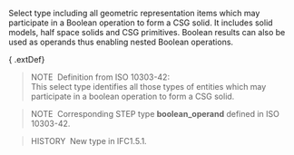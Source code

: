 ﻿Select type including all geometric representation items which may participate in a Boolean operation to form a CSG solid. It includes solid models, half space solids and CSG primitives. Boolean results can also be used as operands thus enabling nested Boolean operations.

{ .extDef}
> NOTE&nbsp; Definition from ISO 10303-42:  
> This select type identifies all those types of entities which may participate in a boolean operation to form a CSG solid.

> NOTE&nbsp; Corresponding STEP type **boolean_operand** defined in ISO 10303-42.

> HISTORY&nbsp; New type in IFC1.5.1.